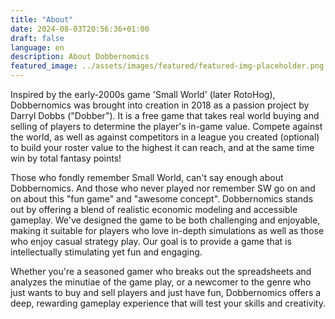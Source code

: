 ```yaml
---
title: "About"
date: 2024-08-03T20:56:36+01:00
draft: false
language: en
description: About Dobbernomics
featured_image: ../assets/images/featured/featured-img-placeholder.png
---
```


Inspired by the early-2000s game 'Small World' (later RotoHog), Dobbernomics was brought into creation in 2018 as a passion project by Darryl Dobbs ("Dobber"). It is a free game that takes real world buying and selling of players to determine the player's in-game value. Compete against the world, as well as against competitors in a league you created (optional) to build your roster value to the highest it can reach, and at the same time win by total fantasy points!


Those who fondly remember Small World, can't say enough about Dobbernomics. And those who never played nor remember SW go on and on about this "fun game" and "awesome concept". Dobbernomics stands out by offering a blend of realistic economic modeling and accessible gameplay. We've designed the game to be both challenging and enjoyable, making it suitable for players who love in-depth simulations as well as those who enjoy casual strategy play. Our goal is to provide a game that is intellectually stimulating yet fun and engaging.

Whether you're a seasoned gamer who breaks out the spreadsheets and analyzes the minutiae of the game play, or a newcomer to the genre who just wants to buy and sell players and just have fun, Dobbernomics offers a deep, rewarding gameplay experience that will test your skills and creativity.